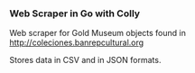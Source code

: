 ### Web Scraper in Go with Colly

Web scraper for Gold Museum objects found in http://coleciones.banrepcultural.org

Stores data in CSV and in JSON formats.